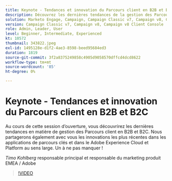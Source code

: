```yaml
---
title: Keynote - Tendances et innovation du Parcours client en B2B et B2C
description: Découvrez les dernières tendances de la gestion des Parcours client en B2B et B2C
solution: Marketo Engage, Campaign, Campaign Classic v7, Campaign v8, Campaign v8 Client Console
version: Campaign Classic v7, Campaign v8, Campaign v8 Client Console
role: Admin, Leader, User
level: Beginner, Intermediate, Experienced
kt: 10572
thumbnail: 343822.jpeg
exl-id: 1495128e-d1f2-4ae3-8598-beed95684ed3
duration: 1819
source-git-commit: 3f2a8375249858c4905d9058570dffcd4dcd8622
workflow-type: tm+mt
source-wordcount: '85'
ht-degree: 0%

---
```


# Keynote - Tendances et innovation du Parcours client en B2B et B2C

Au cours de cette session d’ouverture, vous découvrirez les dernières tendances en matière de gestion des Parcours client en B2B et B2C. Nous partagerons également avec vous les innovations les plus récentes dans les applications de parcours clés et dans le Adobe Experience Cloud et Platform au sens large. Un à ne pas manquer !

*Timo Kohlberg* responsable principal et responsable du marketing produit EMEA / Adobe

>[!VIDEO](https://video.tv.adobe.com/v/343822/?quality=12&learn=on)
